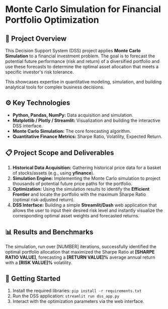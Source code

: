 # Monte Carlo Simulation for Financial Portfolio Optimization

## 🚀 Project Overview
This Decision Support System (DSS) project applies **Monte Carlo Simulation** to a financial investment problem. The goal is to forecast the potential future performance (risk and return) of a diversified portfolio and use these forecasts to determine the optimal asset allocation that meets a specific investor's risk tolerance.

This showcases expertise in quantitative modeling, simulation, and building analytical tools for complex business decisions.

## ⚙️ Key Technologies
* **Python, Pandas, NumPy:** Data acquisition and simulation.
* **Matplotlib / Plotly / Streamlit:** Visualization and building the interactive DSS interface.
* **Monte Carlo Simulation:** The core forecasting algorithm.
* **Quantitative Finance Metrics:** Sharpe Ratio, Volatility, Expected Return.

## 📋 Project Scope and Deliverables
1.  **Historical Data Acquisition:** Gathering historical price data for a basket of stocks/assets (e.g., using **yfinance**).
2.  **Simulation Engine:** Implementing the Monte Carlo simulation to project thousands of potential future price paths for the portfolio.
3.  **Optimization:** Using the simulation results to identify the **Efficient Frontier** and locate the portfolio with the maximum Sharpe Ratio (optimal risk-adjusted return).
4.  **DSS Interface:** Building a simple **Streamlit/Dash** web application that allows the user to input their desired risk level and instantly visualize the corresponding optimal asset weights and forecasted returns.

## 📊 Results and Benchmarks
The simulation, run over [NUMBER] iterations, successfully identified the optimal portfolio allocation that maximized the Sharpe Ratio at **[SHARPE RATIO VALUE]**, forecasting a **[RETURN VALUE]%** average annual return with a **[RISK VALUE]%** volatility.

## 🏃 Getting Started
1.  Install the required libraries: `pip install -r requirements.txt`
2.  Run the DSS application: `streamlit run dss_app.py`
3.  Interact with the optimization parameters via the web interface.
